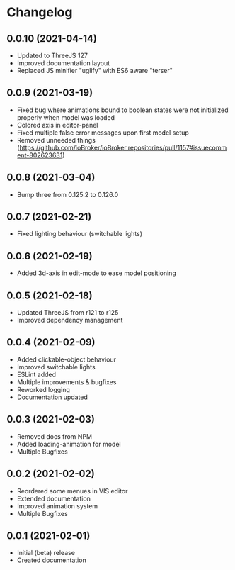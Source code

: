 # Changelog
<!--
	Placeholder for the next version (add instead of version-number-headline below):
	## __WORK IN PROGRESS__
-->
## 0.0.10 (2021-04-14)
* Updated to ThreeJS 127
* Improved documentation layout
* Replaced JS minifier "uglify" with ES6 aware "terser"

## 0.0.9 (2021-03-19)
* Fixed bug where animations bound to boolean states were not initialized properly when model was loaded
* Colored axis in editor-panel
* Fixed multiple false error messages upon first model setup
* Removed unneeded things (https://github.com/ioBroker/ioBroker.repositories/pull/1157#issuecomment-802623631)

## 0.0.8 (2021-03-04)
* Bump three from 0.125.2 to 0.126.0

## 0.0.7 (2021-02-21)
* Fixed lighting behaviour (switchable lights)

## 0.0.6 (2021-02-19)
* Added 3d-axis in edit-mode to ease model positioning

## 0.0.5 (2021-02-18)
* Updated ThreeJS from r121 to r125
* Improved dependency management

## 0.0.4 (2021-02-09)
* Added clickable-object behaviour
* Improved switchable lights
* ESLint added
* Multiple improvements & bugfixes
* Reworked logging
* Documentation updated

## 0.0.3 (2021-02-03)
* Removed docs from NPM
* Added loading-animation for model
* Multiple Bugfixes

## 0.0.2 (2021-02-02)
* Reordered some menues in VIS editor
* Extended documentation
* Improved animation system
* Multiple Bugfixes

## 0.0.1 (2021-02-01)
* Initial (beta) release
* Created documentation
